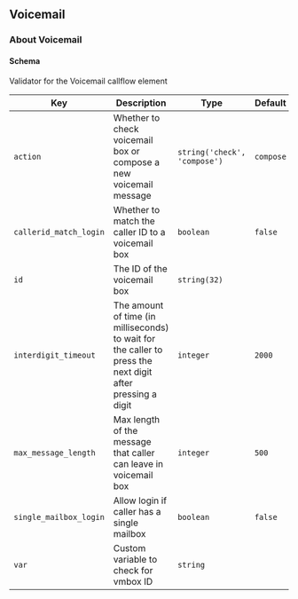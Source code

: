 ## Voicemail

### About Voicemail

#### Schema

Validator for the Voicemail callflow element



Key | Description | Type | Default | Required
--- | ----------- | ---- | ------- | --------
`action` | Whether to check voicemail box or compose a new voicemail message | `string('check', 'compose')` | `compose` | `false`
`callerid_match_login` | Whether to match the caller ID to a voicemail box | `boolean` | `false` | `false`
`id` | The ID of the voicemail box | `string(32)` |   | `false`
`interdigit_timeout` | The amount of time (in milliseconds) to wait for the caller to press the next digit after pressing a digit | `integer` | `2000` | `false`
`max_message_length` | Max length of the message that caller can leave in voicemail box | `integer` | `500` | `false`
`single_mailbox_login` | Allow login if caller has a single mailbox | `boolean` | `false` | `false`
`var` | Custom variable to check for vmbox ID | `string` |   | `false`


